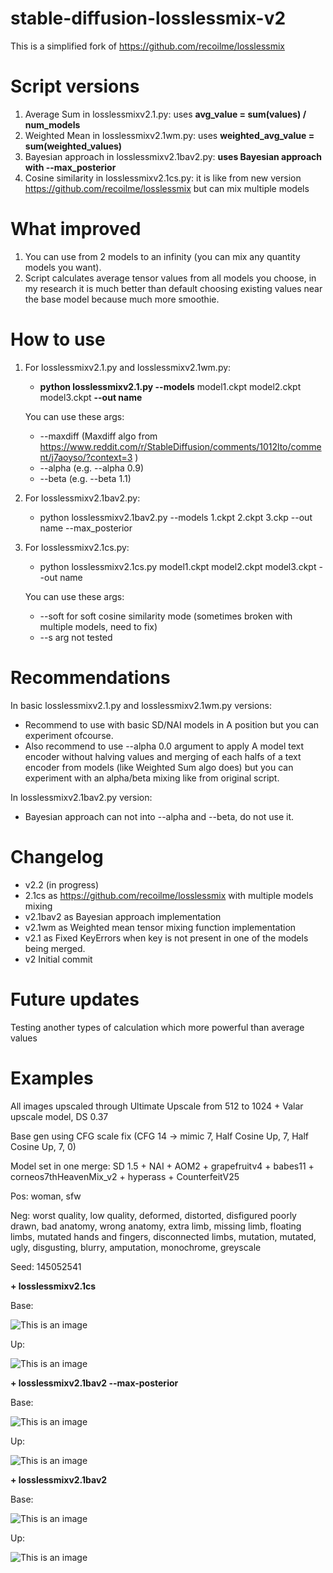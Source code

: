 # stable-diffusion-losslessmix-v2
This is a simplified fork of https://github.com/recoilme/losslessmix

# Script versions

1. Average Sum in losslessmixv2.1.py:
uses **avg_value = sum(values) / num_models**
2. Weighted Mean in losslessmixv2.1wm.py: uses **weighted_avg_value = sum(weighted_values)**
3. Bayesian approach in losslessmixv2.1bav2.py: **uses Bayesian approach with --max_posterior**
4. Cosine similarity in losslessmixv2.1cs.py: it is like from new version https://github.com/recoilme/losslessmix but can mix multiple models

# What improved
1. You can use from 2 models to an infinity (you can mix any quantity models you want).
2. Script calculates average tensor values from all models you choose, in my research it is much better than default choosing existing values near the base model because much more smoothie. 
# How to use

1. For losslessmixv2.1.py and losslessmixv2.1wm.py: 
   + **python losslessmixv2.1.py --models** model1.ckpt model2.ckpt model3.ckpt **--out name**

   You can use these args:
   + --maxdiff (Maxdiff algo from https://www.reddit.com/r/StableDiffusion/comments/1012lto/comment/j7aoyso/?context=3 )
   + --alpha (e.g. --alpha 0.9)
   + --beta (e.g. --beta 1.1)

2. For losslessmixv2.1bav2.py:
   + python losslessmixv2.1bav2.py --models 1.ckpt 2.ckpt 3.ckp  --out name --max_posterior
 
2. For losslessmixv2.1cs.py:
   + python losslessmixv2.1cs.py model1.ckpt model2.ckpt model3.ckpt --out name

   You can use these args:
   + --soft for soft cosine similarity mode (sometimes broken with multiple models, need to fix)
   + --s arg not tested
   
# Recommendations
In basic losslessmixv2.1.py and losslessmixv2.1wm.py versions:
+ Recommend to use with basic SD/NAI models in A position but you can experiment ofcourse.
+ Also recommend to use --alpha 0.0 argument to apply A model text encoder without halving values and merging of each halfs of a text encoder from models (like Weighted Sum algo does) but you can experiment with an alpha/beta mixing like from original script.

In losslessmixv2.1bav2.py version:
+ Bayesian approach can not into --alpha and --beta, do not use it.

# Changelog
+ v2.2
(in progress)
+ 2.1cs as https://github.com/recoilme/losslessmix with multiple models mixing
+ v2.1bav2 as Bayesian approach implementation
+ v2.1wm as Weighted mean tensor mixing function implementation
+ v2.1 as 
Fixed KeyErrors when key is not present in one of the models being merged.
+ v2
Initial commit
# Future updates
Testing another types of calculation which more powerful than average values

# Examples

All images upscaled through Ultimate Upscale from 512 to 1024 + Valar upscale model, DS 0.37

Base gen using CFG scale fix (CFG 14 -> mimic 7, Half Cosine Up, 7, Half Cosine Up, 7, 0)

Model set in one merge: SD 1.5 + NAI + AOM2 + grapefruitv4 + babes11 + corneos7thHeavenMix_v2 + hyperass + CounterfeitV25

Pos: woman, sfw

Neg: worst quality, low quality, deformed, distorted, disfigured poorly drawn, bad anatomy, wrong anatomy, extra limb, missing limb, floating limbs, mutated hands and fingers, disconnected limbs, mutation, mutated, ugly, disgusting, blurry, amputation, monochrome, greyscale

Seed: 145052541

**+ losslessmixv2.1cs**

Base: 

![This is an image](https://i.imgur.com/cdTcjM4.png)

Up: 

![This is an image](https://i.imgur.com/ONe8jG2.png)

**+ losslessmixv2.1bav2 --max-posterior**

Base:

![This is an image](https://i.imgur.com/OfcbV5z.png)

Up:

![This is an image](https://i.imgur.com/eoIADa9.png)

**+ losslessmixv2.1bav2**

Base:

![This is an image](https://i.imgur.com/b0C2Ro5.png)

Up:

![This is an image](https://i.imgur.com/L5OyHdl.png)

